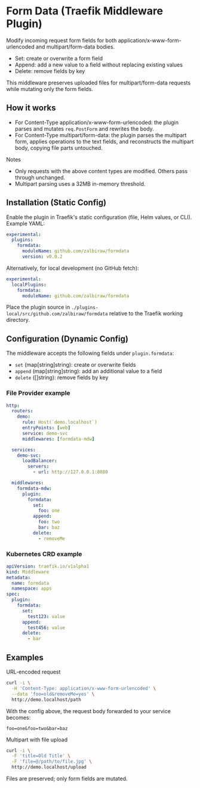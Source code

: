 # Form Data (Traefik Middleware Plugin)

Modify incoming request form fields for both application/x-www-form-urlencoded and multipart/form-data bodies.

- Set: create or overwrite a form field
- Append: add a new value to a field without replacing existing values
- Delete: remove fields by key

This middleware preserves uploaded files for multipart/form-data requests while mutating only the form fields.


## How it works

- For Content-Type application/x-www-form-urlencoded: the plugin parses and mutates `req.PostForm` and rewrites the body.
- For Content-Type multipart/form-data: the plugin parses the multipart form, applies operations to the text fields, and reconstructs the multipart body, copying file parts untouched.

Notes
- Only requests with the above content types are modified. Others pass through unchanged.
- Multipart parsing uses a 32MB in-memory threshold.


## Installation (Static Config)

Enable the plugin in Traefik's static configuration (file, Helm values, or CLI). Example YAML:

```yaml
experimental:
  plugins:
    formdata:
      moduleName: github.com/zalbiraw/formdata
      version: v0.0.2
```

Alternatively, for local development (no GitHub fetch):

```yaml
experimental:
  localPlugins:
    formdata:
      moduleName: github.com/zalbiraw/formdata
```
Place the plugin source in `./plugins-local/src/github.com/zalbiraw/formdata` relative to the Traefik working directory.


## Configuration (Dynamic Config)

The middleware accepts the following fields under `plugin.formdata`:

- `set` (map[string]string): create or overwrite fields
- `append` (map[string]string): add an additional value to a field
- `delete` ([]string): remove fields by key

### File Provider example

```yaml
http:
  routers:
    demo:
      rule: Host(`demo.localhost`)
      entryPoints: [web]
      service: demo-svc
      middlewares: [formdata-mdw]

  services:
    demo-svc:
      loadBalancer:
        servers:
          - url: http://127.0.0.1:8080

  middlewares:
    formdata-mdw:
      plugin:
        formdata:
          set:
            foo: one
          append:
            foo: two
            bar: baz
          delete:
            - removeMe
```

### Kubernetes CRD example

```yaml
apiVersion: traefik.io/v1alpha1
kind: Middleware
metadata:
  name: formdata
  namespace: apps
spec:
  plugin:
    formdata:
      set:
        test123: value
      append:
        test456: value
      delete:
        - bar
```


## Examples

URL-encoded request

```bash
curl -i \
  -H 'Content-Type: application/x-www-form-urlencoded' \
  --data 'foo=old&removeMe=yes' \
  http://demo.localhost/path
```

With the config above, the request body forwarded to your service becomes:

```
foo=one&foo=two&bar=baz
```

Multipart with file upload

```bash
curl -i \
  -F 'title=Old Title' \
  -F 'file=@/path/to/file.jpg' \
  http://demo.localhost/upload
```

Files are preserved; only form fields are mutated.

